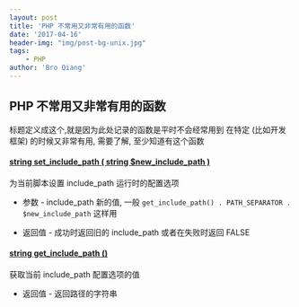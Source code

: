 ```yaml
---
layout: post
title: 'PHP 不常用又非常有用的函数'
date: '2017-04-16'
header-img: "img/post-bg-unix.jpg"
tags:
    - PHP
author: 'Bro Qiang'
---
```


## PHP 不常用又非常有用的函数

标题定义成这个,就是因为此处记录的函数是平时不会经常用到
在特定 (比如开发框架) 的时候又非常有用, 需要了解, 至少知道有这个函数

#### [string set_include_path ( string $new_include_path )](http://php.net/manual/zh/function.set-include-path.php) 

为当前脚本设置 include_path 运行时的配置选项

- 参数 - include_path 新的值, 一般 `get_include_path() . PATH_SEPARATOR . $new_include_path` 这样用

- 返回值 - 成功时返回旧的 include_path 或者在失败时返回 FALSE


#### [string get_include_path ()](http://php.net/manual/zh/function.get-include-path.php)

获取当前 include_path 配置选项的值

- 返回值 - 返回路径的字符串

